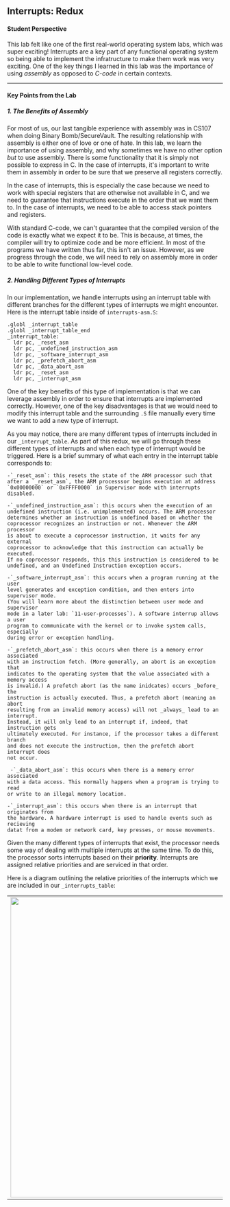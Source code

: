 ## Interrupts: Redux

#### Student Perspective

This lab felt like one of the first real-world operating system labs, which 
was super exciting! Interrupts are a key part of any functional operating 
system so being able to implement the infratructure to make them work was
very exciting. One of the key things I learned in this lab was the importance
of using _assembly_ as opposed to _C-code_ in certain contexts. 

------------------------------------------------------------------------------

#### Key Points from the Lab

##### 1. The Benefits of Assembly

For most of us, our last tangible experience with assembly was in CS107 when 
doing Binary Bomb/SecureVault. The resulting relationship with assembly is either one of
love or one of hate. In this lab, we learn the importance of using assembly, 
and why sometimes we have no other option _but_ to use assembly. There is some
functionality that it is simply not possible to express in C. In the case of
interrupts, it's important to write them in assembly in order to be sure that
we preserve all registers correctly. 

In the case of interrupts, this is especially the case because we need to 
work with special registers that are otherwise not available in C, and we 
need to guarantee that instructions execute in the order that we want them
to. In the case of interrupts, we need to be able to access stack pointers 
and registers.

With standard C-code, we can't guarantee that the compiled version of the code
is exactly what we expect it to be. This is because, at times, the compiler will
try to optimize code and be more efficient. In most of the programs we have 
written thus far, this isn't an issue. However, as we progress through the
code, we will need to rely on assembly more in order to be able to write 
functional low-level code. 

##### 2. Handling Different Types of Interrupts

In our implementation, we handle interrupts using an interrupt table with 
different branches for the different types of interrupts we might encounter. 
Here is the interrupt table inside of `interrupts-asm.S`:

    .globl _interrupt_table
    .globl _interrupt_table_end
    _interrupt_table:
      ldr pc, _reset_asm
      ldr pc, _undefined_instruction_asm
      ldr pc, _software_interrupt_asm
      ldr pc, _prefetch_abort_asm
      ldr pc, _data_abort_asm
      ldr pc, _reset_asm
      ldr pc, _interrupt_asm

One of the key benefits of this type of implementation is that we can 
leverage assembly in order to ensure that interrupts are implemented
correctly. However, one of the key disadvantages is that we would need to
modify this interrupt table and the surrounding `.S` file manually every 
time we want to add a new type of interrupt. 

As you may notice, there are many different types of interrupts included
in our `_interrupt_table`. As part of this redux, we will go through these
different types of interrupts and when each type of interrupt would be 
triggered. Here is a brief summary of what each entry in the interrupt table
corresponds to: 

    -`_reset_asm`: this resets the state of the ARM processor such that 
    after a `_reset_asm`, the ARM processsor begins execution at address
    `0x00000000` or `0xFFFF0000` in Supervisor mode with interrupts disabled. 
    
    -`_undefined_instruction_asm`: this occurs when the execution of an 
    undefined instruction (i.e. unimplemented) occurs. The ARM processor 
    determines whether an instruction is undefined based on whether the 
    coprocessor recognizes an instruction or not. Whenever the ARM processor
    is about to execute a coprocessor instruction, it waits for any external 
    coprocessor to acknowledge that this instruction can actually be executed. 
    If no coprocessor responds, this this instruction is considered to be
    undefined, and an Undefined Instruction exception occurs. 
    
    -`_software_interrupt_asm`: this occurs when a program running at the user
    level generates and exception condition, and then enters into supervisor mode. 
    (You will learn more about the distinction between user mode and supervisor
    mode in a later lab: `11-user-processes`). A software interrup allows a user 
    program to communicate with the kernel or to invoke system calls, especially 
    during error or exception handling.
    
    -`_prefetch_abort_asm`: this occurs when there is a memory error associated 
    with an instruction fetch. (More generally, an abort is an exception that 
    indicates to the operating system that the value associated with a memory access 
    is invalid.) A prefetch abort (as the name inidcates) occurs _before_ the 
    instruction is actually executed. Thus, a prefetch abort (meaning an abort 
    resulting from an invalid memory access) will not _always_ lead to an interrupt. 
    Instead, it will only lead to an interrupt if, indeed, that instruction gets 
    ultimately executed. For instance, if the processor takes a different branch 
    and does not execute the instruction, then the prefetch abort interrupt does
    not occur. 
    
     -`_data_abort_asm`: this occurs when there is a memory error associated 
    with a data access. This normally happens when a program is trying to read
    or write to an illegal memory location. 
    
    -`_interrupt_asm`: this occurs when there is an interrupt that originates from
    the hardware. A hardware interrupt is used to handle events such as recieving
    datat from a modem or network card, key presses, or mouse movements. 

Given the many different types of interrupts that exist, the processor needs some
way of dealing with multiple interrupts at the same time. To do this, the processor
sorts interrupts based on their **priority**. Interrupts are assigned relative 
priorities and are serviced in that order. 

Here is a diagram outlining the relative priorities of the interrupts which we are
included in our `_interrupts_table`:

<table><tr><td>
  <img src="images/interrupts-priority-chart.png" width="700"/>
</td></tr></table>


